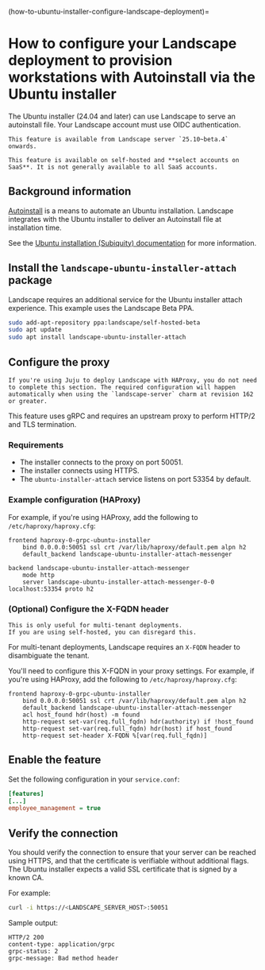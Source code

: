 (how-to-ubuntu-installer-configure-landscape-deployment)=
# How to configure your Landscape deployment to provision workstations with Autoinstall via the Ubuntu installer

The Ubuntu installer (24.04 and later) can use Landscape to serve an autoinstall file. Your Landscape account must use OIDC authentication.

```{note}
This feature is available from Landscape server `25.10~beta.4` onwards.
```

```{note}
This feature is available on self-hosted and **select accounts on SaaS**. It is not generally available to all SaaS accounts.
```

## Background information

[Autoinstall](https://canonical-subiquity.readthedocs-hosted.com/en/latest/intro-to-autoinstall.html) is a means to automate an Ubuntu installation. Landscape integrates with the Ubuntu installer to deliver an Autoinstall file at installation time.

See the [Ubuntu installation (Subiquity) documentation](https://canonical-subiquity.readthedocs-hosted.com/en/latest/index.html) for more information.

## Install the `landscape-ubuntu-installer-attach` package

Landscape requires an additional service for the Ubuntu installer attach experience. This example uses the Landscape Beta PPA.

```sh
sudo add-apt-repository ppa:landscape/self-hosted-beta
sudo apt update
sudo apt install landscape-ubuntu-installer-attach
```

## Configure the proxy

```{note}
If you're using Juju to deploy Landscape with HAProxy, you do not need to complete this section. The required configuration will happen automatically when using the `landscape-server` charm at revision 162 or greater.
```

This feature uses gRPC and requires an upstream proxy to perform HTTP/2 and TLS termination.

### Requirements

- The installer connects to the proxy on port 50051.
- The installer connects using HTTPS.
- The `ubuntu-installer-attach` service listens on port 53354 by default.

### Example configuration (HAProxy)

For example, if you're using HAProxy, add the following to `/etc/haproxy/haproxy.cfg`:

```text
frontend haproxy-0-grpc-ubuntu-installer
    bind 0.0.0.0:50051 ssl crt /var/lib/haproxy/default.pem alpn h2
    default_backend landscape-ubuntu-installer-attach-messenger

backend landscape-ubuntu-installer-attach-messenger
    mode http
    server landscape-ubuntu-installer-attach-messenger-0-0 localhost:53354 proto h2
```

### (Optional) Configure the X-FQDN header

```{note}
This is only useful for multi-tenant deployments.
If you are using self-hosted, you can disregard this.
```

For multi-tenant deployments, Landscape requires an `X-FQDN` header to disambiguate the tenant.

You'll need to configure this X-FQDN in your proxy settings. For example, if you're using HAProxy, add the following to `/etc/haproxy/haproxy.cfg`:

```text
frontend haproxy-0-grpc-ubuntu-installer
    bind 0.0.0.0:50051 ssl crt /var/lib/haproxy/default.pem alpn h2
    default_backend landscape-ubuntu-installer-attach-messenger
    acl host_found hdr(host) -m found
    http-request set-var(req.full_fqdn) hdr(authority) if !host_found
    http-request set-var(req.full_fqdn) hdr(host) if host_found
    http-request set-header X-FQDN %[var(req.full_fqdn)]
```

## Enable the feature

Set the following configuration in your `service.conf`:

```ini
[features]
[...]
employee_management = true
```

## Verify the connection

You should verify the connection to ensure that your server can be reached using HTTPS, and that the certificate is verifiable without additional flags. The Ubuntu installer expects a valid SSL certificate that is signed by a known CA.

For example:

```sh
curl -i https://<LANDSCAPE_SERVER_HOST>:50051
```

Sample output:

```text
HTTP/2 200 
content-type: application/grpc
grpc-status: 2
grpc-message: Bad method header
```

